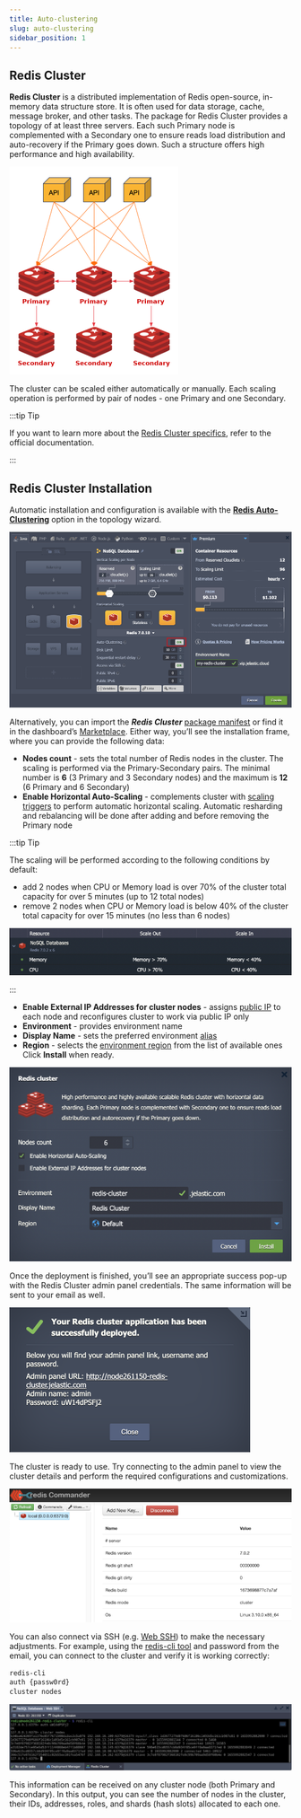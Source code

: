 ```yaml
---
title: Auto-clustering
slug: auto-clustering
sidebar_position: 1
---
```


## Redis Cluster

**Redis Cluster** is a distributed implementation of Redis open-source, in-memory data structure store. It is often used for data storage, cache, message broker, and other tasks. The package for Redis Cluster provides a topology of at least three servers. Each such Primary node is complemented with a Secondary one to ensure reads load distribution and auto-recovery if the Primary goes down. Such a structure offers high performance and high availability.

<div style={{
    display:'flex',
    justifyContent: 'center',
    margin: '0 0 1rem 0'
}}>

![Locale Dropdown](./img/Auto-Clustering/01-redis-cluster-scheme.png)

</div>

The cluster can be scaled either automatically or manually. Each scaling operation is performed by pair of nodes - one Primary and one Secondary.

:::tip Tip

If you want to learn more about the [Redis Cluster specifics](https://redis.io/docs/reference/cluster-spec/), refer to the official documentation.

:::

## Redis Cluster Installation

Automatic installation and configuration is available with the **[Redis Auto-Clustering](/docs/application-setting/scaling-and-clustering/auto-clustering-of-instances#redis)** option in the topology wizard.

<div style={{
    display:'flex',
    justifyContent: 'center',
    margin: '0 0 1rem 0'
}}>

![Locale Dropdown](./img/Auto-Clustering/01.1-redis-auto-clustering.png)

</div>

Alternatively, you can import the **_Redis Cluster_** [package manifest](https://github.com/jelastic-jps/redis-cluster/blob/main/manifest.jps) or find it in the dashboard’s [Marketplace](/docs/deployment-tools/cloud-scripting-&-jps/marketplace#marketplace). Either way, you’ll see the installation frame, where you can provide the following data:

- **Nodes count** - sets the total number of Redis nodes in the cluster. The scaling is performed via the Primary-Secondary pairs. The minimal number is **6** (3 Primary and 3 Secondary nodes) and the maximum is **12** (6 Primary and 6 Secondary)
- **Enable Horizontal Auto-Scaling** - complements cluster with [scaling triggers](/docs/application-setting/scaling-and-clustering/automatic-horizontal-scaling#triggers-for-automatic-scaling) to perform automatic horizontal scaling. Automatic resharding and rebalancing will be done after adding and before removing the Primary node

:::tip Tip

The scaling will be performed according to the following conditions by default:

- add 2 nodes when CPU or Memory load is over 70% of the cluster total capacity for over 5 minutes (up to 12 total nodes)
- remove 2 nodes when CPU or Memory load is below 40% of the cluster total capacity for over 15 minutes (no less than 6 nodes)

<div style={{
    display:'flex',
    justifyContent: 'center',
    margin: '0 0 1rem 0'
}}>

![Locale Dropdown](./img/Auto-Clustering/02-redis-cluster-auto-scaling.png)

</div>

:::

- **Enable External IP Addresses for cluster nodes** - assigns [public IP](/docs/application-setting/external-access-to-applications/public-ip#public-ip) to each node and reconfigures cluster to work via public IP only
- **Environment** - provides environment name
- **Display Name** - sets the preferred environment [alias](/docs/environment-management/environment-aliases)
- **Region** - selects the [environment region](/docs/environment-management/environment-regions/choosing-a-region#environment-regions) from the list of available ones
  Click **Install** when ready.

<div style={{
    display:'flex',
    justifyContent: 'center',
    margin: '0 0 1rem 0'
}}>

![Locale Dropdown](./img/Auto-Clustering/03-redis-cluster-installation-window.png)

</div>

Once the deployment is finished, you’ll see an appropriate success pop-up with the Redis Cluster admin panel credentials. The same information will be sent to your email as well.

<div style={{
    display:'flex',
    justifyContent: 'center',
    margin: '0 0 1rem 0'
}}>

![Locale Dropdown](./img/Auto-Clustering/04-redis-cluster-deployed.png)

</div>

The cluster is ready to use. Try connecting to the admin panel to view the cluster details and perform the required configurations and customizations.

<div style={{
    display:'flex',
    justifyContent: 'center',
    margin: '0 0 1rem 0'
}}>

![Locale Dropdown](./img/Auto-Clustering/05-redis-cluster-admin-panel.png)

</div>

You can also connect via SSH (e.g. [Web SSH](/docs/deployment-tools/ssh/ssh-access/web-ssh#ssh-access-via-web-browser)) to make the necessary adjustments. For example, using the [redis-cli tool](https://redis.io/resources/tools/) and password from the email, you can connect to the cluster and verify it is working correctly:

```bash
redis-cli
auth {passw0rd}
cluster nodes
```

<div style={{
    display:'flex',
    justifyContent: 'center',
    margin: '0 0 1rem 0'
}}>

![Locale Dropdown](./img/Auto-Clustering/06-redis-cluster-ssh-access.png)

</div>

This information can be received on any cluster node (both Primary and Secondary). In this output, you can see the number of nodes in the cluster, their IDs, addresses, roles, and shards (hash slots) allocated to each one.
